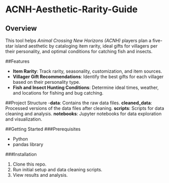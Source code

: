 # ACNH-Aesthetic-Rarity-Guide
## Overview
This tool helps *Animal Crossing New Horizons (ACNH)* players plan a five-star island aesthetic by cataloging item rarity, ideal gifts for villagers per their personality, and optimal conditions for catching fish and insects.

##Features
- **Item Rarity**: Track rarity, seasonality, customization, and item sources.
- **Villager Gift Recommendations**: Identify the best gifts for each villager based on their personality type.
- **Fish and Insect Hunting Conditions**: Determine ideal times, weather, and locations for fishing and bug catching.

##Project Structure
-**data**: Contains the raw data files.
**cleaned_data**: Processed versions of the data files after cleaning.
**scripts**: Scripts for data cleaning and analysis.
**notebooks**: Jupyter notebooks for data exploration and visualization.

##Getting Started
###Prerequisites
- Python
- pandas library

###Installation
1. Clone this repo.
2. Run initial setup and data cleaning scripts.
3. View results and analysis.